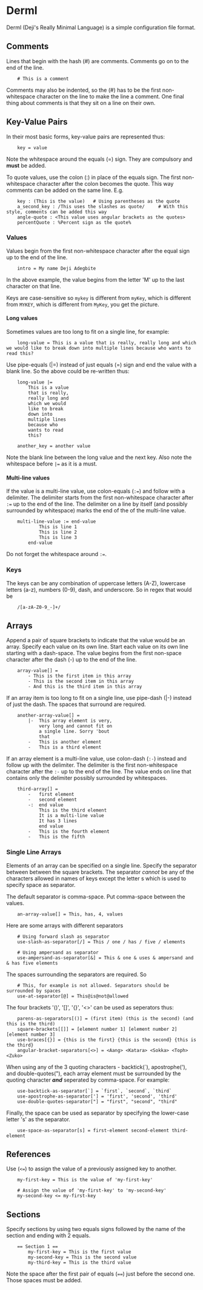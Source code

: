 # Derml
Derml  (Deji's Really Minimal Language) is a simple configuration file format.

## Comments
Lines that begin with the hash (#) are comments. Comments go on to the end of the line.
```
	# This is a comment
```
Comments may also be indented, so the (#) has to be the first non-whitespace character on the line to make the line a comment.
One final thing about comments is that they sit on a line on their own.

## Key-Value Pairs
In their most basic forms, key-value pairs are represented thus:
```
	key = value
```
Note the whitespace around the equals (=) sign. They are compulsory and **must** be added.

To quote values, use the colon (:) in place of the equals sign. The first non-whitespace character after the colon becomes the quote. This way comments can be added on the same line. E.g.
```
	key : (This is the value) 	# Using parentheses as the quote
	a_second_key : /This uses the slashes as quote/		# With this style, comments can be added this way
	angle-quote : <This value uses angular brackets as the quotes>
	percentQuote : %Percent sign as the quote%
```

### Values
Values begin from the first non-whitespace character after the equal sign up to the end of the line.
```
	intro = My name Deji Adegbite
```
In the above example, the value begins from the letter 'M' up to the last character on that line.

Keys are case-sensitive so `mykey` is different from `myKey`, which is different from `MYKEY`, which is different from `MyKey`,
you get the picture.

#### Long values
Sometimes values are too long to fit on a single line, for example:
```
	long-value = This is a value that is really, really long and which we would like to break down into multiple lines because who wants to read this?
```
Use pipe-equals (|=) instead of just equals (=) sign and end the value with a blank line. So the above could be re-written thus:
```
	long-value |=
		This is a value
		that is really,
		really long and
		which we would
		like to break
		down into
		multiple lines
		because who
		wants to read
		this?
					
	another_key = another value
```
Note the blank line between the long value and the next key. Also note the whitespace before `|=` as it is a must.

#### Multi-line values
If the value is a multi-line value, use colon-equals (`:=`) and follow with a delimiter. The delimiter starts from the first non-whitespace character after `:=` up to the end of the line. The delimiter on a line by itself (and possibly surrounded by whitespace) marks the end of the of the multi-line value.
```
	multi-line-value := end-value
			This is line 1
			This is line 2
			This is line 3
		end-value
```
Do not forget the whitespace around `:=`.

### Keys
The keys can be any combination of uppercase letters (A-Z), lowercase letters (a-z), numbers (0-9), dash, and underscore. So in regex that would be
```
	/[a-zA-Z0-9_-]+/
```

## Arrays
Append a pair of square brackets to indicate that the value would be an array. Specify each value on its own line. Start each value on its own line starting with a dash-space. The value begins from the first non-space character after the dash (-) up to the end of the line.
```
	array-value[] =
		- This is the first item in this array
		- This is the second item in this array
		- And this is the third item in this array
```
If an array item is too long to fit on a single line, use pipe-dash (|-) instead of just the dash. The spaces that surround are required.
```
	another-array-value[] =
		|-	This array element is very,
			very long and cannot fit on
			a single line. Sorry 'bout
			that
		-	This is another element
		-	This is a third element
```
If an array element is a multi-line value, use colon-dash (`:-`) instead and follow up with the delimiter. The delimiter is the first non-whitespace character after the `:-` up to the end of the line. The value ends on line that contains only the delimiter possibly surrounded by whitespaces.

```
	third-array[] =
		-	first element
		-	second element
		-:	end value
			This is the third element
			It is a multi-line value
			It has 3 lines
			end value
		-	This is the fourth element
		-	This is the fifth
```

### Single Line Arrays
Elements of an array can be specified on a single line. Specify the separator between between the square brackets. The separator _cannot_ be any of the characters allowed in names of keys except the letter s which is used to specify space as separator.

The default separator is comma-space. Put comma-space between the values.
```
	an-array-value[] = This, has, 4, values
```
Here are some arrays with different separators
```
	# Using forward slash as separator
	use-slash-as-separator[/] = This / one / has / five / elements
	
	# Using ampersand as separator
	use-ampersand-as-separator[&] = This & one & uses & ampersand and & has five elements
```
The spaces surrounding the separators are required. So
```
	# This, for example is not allowed. Separators should be surrounded by spaces
	use-at-separator[@] = This@is@not@allowed
```
The four brackets '()', '[]', '{}', '<>' can be used as seperators thus:
```
	parens-as-separators[()] = (first item) (this is the second) (and this is the third)
	square-brackets[[]] = [element number 1] [element number 2] [element number 3]
	use-braces[{}] = {this is the first} {this is the second} {this is the third}
	angular-bracket-separators[<>] = <Aang> <Katara> <Sokka> <Toph> <Zuko>
```
When using any of the 3 quoting characters - backtick(\`), apostrophe('), and double-quotes("), each array element must be surrounded by the quoting character _**and**_ seperated by comma-space. For example:
```
	use-backtick-as-separator[`] = `first`, `second`, `third`
	use-apostrophe-as-separator['] = 'first', 'second', 'third'
	use-double-quotes-separator["] = "first", "second", "third"
```
Finally, the space can be used as separator by specifying the lower-case letter 's' as the separator. 
```
	use-space-as-separator[s] = first-element second-element third-element
```
## References
Use (`<=`) to assign the value of a previously assigned key to another.
```
	my-first-key = This is the value of 'my-first-key'
	
	# Assign the value of 'my-first-key' to 'my-second-key'
	my-second-key <= my-first-key
```
## Sections
Specify sections by using two equals signs followed by the name of the section and ending with 2 equals.
```
	== Section 1 ==
		my-first-key = This is the first value
		my-second-key = This is the second value
		my-third-key = This is the third value
```
Note the space after the first pair of equals (`==`) just before the second one. Those spaces must be added.
